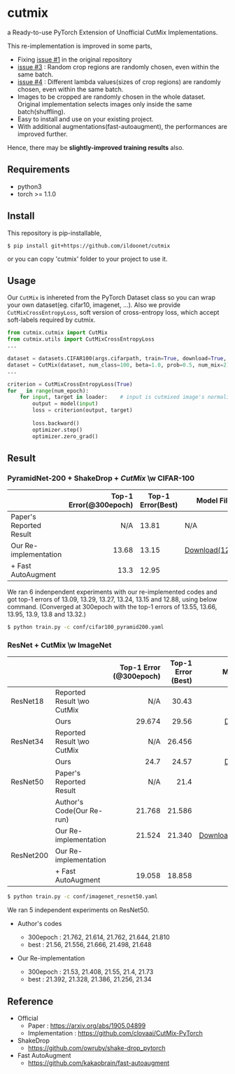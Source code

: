 # cutmix

a Ready-to-use PyTorch Extension of Unofficial CutMix Implementations.

This re-implementation is improved in some parts,

- Fixing [issue #1](https://github.com/clovaai/CutMix-PyTorch/issues/1) in the original repository
- [issue #3](https://github.com/clovaai/CutMix-PyTorch/issues/3) : Random crop regions are randomly chosen, even within the same batch.
- [issue #4](https://github.com/clovaai/CutMix-PyTorch/issues/4) : Different lambda values(sizes of crop regions) are randomly chosen, even within the same batch.
- Images to be cropped are randomly chosen in the whole dataset. Original implementation selects images only inside the same batch(shuffling).
- Easy to install and use on your existing project.
- With additional augmentations(fast-autoaugment), the performances are improved further.

Hence, there may be **slightly-improved training results** also.

## Requirements

- python3
- torch >= 1.1.0

## Install

This repository is pip-installable, 

```
$ pip install git+https://github.com/ildoonet/cutmix
```

or you can copy 'cutmix' folder to your project to use it.

## Usage

Our ```CutMix``` is inhereted from the PyTorch Dataset class so you can wrap your own dataset(eg. cifar10, imagenet, ...). Also we provide ```CutMixCrossEntropyLoss```, soft version of cross-entropy loss, which accept soft-labels required by cutmix.

```python
from cutmix.cutmix import CutMix
from cutmix.utils import CutMixCrossEntropyLoss
...

dataset = datasets.CIFAR100(args.cifarpath, train=True, download=True, transform=transform_train)
dataset = CutMix(dataset, num_class=100, beta=1.0, prob=0.5, num_mix=2)    # this is paper's original setting for cifar.
...

criterion = CutMixCrossEntropyLoss(True)
for _ in range(num_epoch):
    for input, target in loader:    # input is cutmixed image's normalized tensor and target is soft-label which made by mixing 2 or more labels.
        output = model(input)
        loss = criterion(output, target)
    
        loss.backward()
        optimizer.step()
        optimizer.zero_grad()
```

## Result

### PyramidNet-200 + ShakeDrop + *CutMix* \w CIFAR-100

|                                 | Top-1 Error(@300epoch) | Top-1 Error(Best) | Model File |
|---------------------------------|------------:|------------|------------|
| Paper's Reported Result         | N/A         | 13.81      | N/A        |
| Our Re-implementation           | 13.68       | 13.15      | [Download(12.88)](https://www.dropbox.com/s/q4jsyvvhb4y8ys9/model_best.pth.tar?dl=0)       |
| + Fast AutoAugment              | 13.3        | 12.95      |            |

We ran 6 indenpendent experiments with our re-implemented codes and got top-1 errors of 13.09, 13.29, 13.27, 13.24, 13.15 and 12.88, using below command.
(Converged at 300epoch with the top-1 errors of 13.55, 13.66, 13.95, 13.9, 13.8 and 13.32.)

```bash
$ python train.py -c conf/cifar100_pyramid200.yaml
```

### ResNet + **CutMix** \w ImageNet

|            |                                 | Top-1 Error<br/>(@300epoch) | Top-1 Error<br/>(Best) | Model File |
|------------|---------------------------------|------------:|----------:|-----------:|
| ResNet18   | Reported Result \wo CutMix      | N/A         | 30.43     |
|            | Ours                            | 29.674      | 29.56     | [Download](https://www.dropbox.com/s/jdqqbtrwp6mgk7k/model_best.pth.tar?dl=0) |
| ResNet34   | Reported Result \wo CutMix      | N/A         | 26.456    |            |
|            | Ours                            | 24.7        | 24.57     | [Download](https://www.dropbox.com/s/lcjfrcqmuoijig3/model_best.pth.tar?dl=0) |
| ResNet50   | Paper's Reported Result         | N/A         | 21.4      | N/A        |
|            | Author's Code(Our Re-run)       | 21.768      | 21.586    | N/A        |
|            | Our Re-implementation           | 21.524      | 21.340    | [Download(21.25)](https://www.dropbox.com/s/nqell4bh5oj68q1/model_best.pth.tar?dl=0) |
| ResNet200  | Our Re-implementation           | 
|            | + Fast AutoAugment              | 19.058      | 18.858    | 

```bash
$ python train.py -c conf/imagenet_resnet50.yaml
```

We ran 5 independent experiments on ResNet50. 

- Author's codes
  - 300epoch : 21.762, 21.614, 21.762, 21.644, 21.810
  - best : 21.56, 21.556, 21.666, 21.498, 21.648

- Our Re-implementation
  - 300epoch : 21.53, 21.408, 21.55, 21.4, 21.73
  - best : 21.392, 21.328, 21.386, 21.256, 21.34

## Reference

- Official
  - Paper : https://arxiv.org/abs/1905.04899
  - Implementation : https://github.com/clovaai/CutMix-PyTorch
- ShakeDrop
  - https://github.com/owruby/shake-drop_pytorch
- Fast AutoAugment
  - https://github.com/kakaobrain/fast-autoaugment
